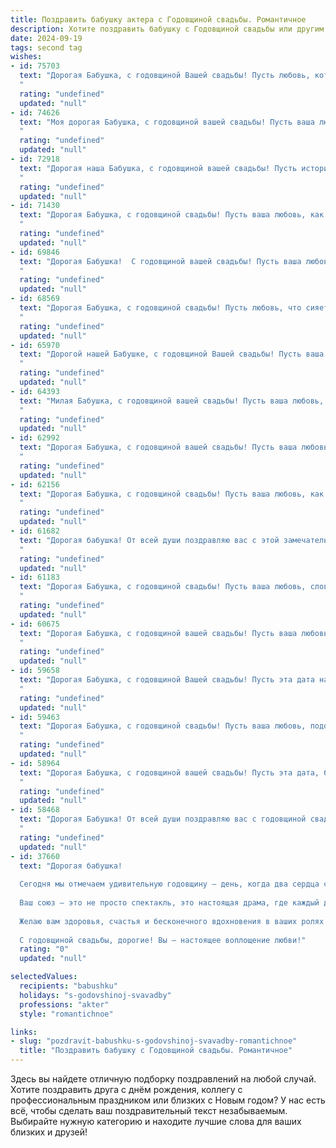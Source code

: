 ```yaml
---
title: Поздравить бабушку актера с Годовщиной свадьбы. Романтичное
description: Хотите поздравить бабушку с Годовщиной свадьбы или другим праздником? Наш ИИ создаст незабываемое поздравление, а вы обязательно выделитесь среди других.  
date: 2024-09-19
tags: second tag
wishes:
- id: 75703
  text: "Дорогая Бабушка, с годовщиной Вашей свадьбы! Пусть любовь, которая связала Вас на долгие годы, будет такой же яркой и крепкой, как в день Вашего бракосочетания. Желаю Вам неиссякаемого счастья и долгих лет жизни, наполненных любовью и теплом.
  "
  rating: "undefined"
  updated: "null"
- id: 74626
  text: "Моя дорогая Бабушка, с годовщиной вашей свадьбы! Пусть ваша любовь, как вино, с годами становится только крепче и ароматнее. Ваши роли на сцене жизни были полны страсти и драматизма, а ваша любовь - самой трогательной и захватывающей постановкой. Счастья вам, тепла и нежных объятий!
  "
  rating: "undefined"
  updated: "null"
- id: 72918
  text: "Дорогая наша Бабушка, с годовщиной вашей свадьбы! Пусть история вашей любви, как прекрасный спектакль, продолжается с каждым годом, наполняясь новыми эмоциями и яркими красками. Желаем вам крепкого здоровья, безграничного счастья и, конечно,  вечного антракта в вашем семейном театре!
  "
  rating: "undefined"
  updated: "null"
- id: 71430
  text: "Дорогая Бабушка, с годовщиной свадьбы! Пусть ваша любовь, как яркая сцена, будет полна страсти, смеха и тепла. Желаю вам  неиссякаемой энергии и  многих счастливых лет, освещенных теплом ваших чувств!
  "
  rating: "undefined"
  updated: "null"
- id: 69846
  text: "Дорогая Бабушка!  С годовщиной вашей свадьбы! Пусть ваша любовь, как прекрасная игра на сцене, с годами становится только ярче и трогательнее. Желаю вам долгих лет счастья, гармонии и  искренних  улыбок.  Будьте всегда здоровы и счастливы, как в день вашего бракосочетания!
  "
  rating: "undefined"
  updated: "null"
- id: 68569
  text: "Дорогая Бабушка, с годовщиной свадьбы! Пусть любовь, что сияет в ваших глазах, как на сцене, будет вечной и яркой, как самые лучшие спектакли!
  "
  rating: "undefined"
  updated: "null"
- id: 65970
  text: "Дорогой нашей Бабушке, с годовщиной Вашей свадьбы! Пусть ваша любовь, как яркая сцена,  продолжает гореть все ярче с каждым годом, а каждый день будет наполнен счастливыми овациями.
  "
  rating: "undefined"
  updated: "null"
- id: 64393
  text: "Милая Бабушка, с годовщиной вашей свадьбы! Пусть ваша любовь, как вино, с годами становится только крепче и вкуснее. Вы – настоящие актеры своей собственной истории любви, играющие главные роли в этом прекрасном спектакле жизни. Желаю вам долгих лет счастья, тепла и нежности!
  "
  rating: "undefined"
  updated: "null"
- id: 62992
  text: "Дорогая Бабушка, с годовщиной вашей свадьбы! Пусть ваша любовь, подобно яркой сцене, полна страсти и нежности, а каждый день вашей жизни будет наполнен романтикой и счастьем, как самая прекрасная пьеса.
  "
  rating: "undefined"
  updated: "null"
- id: 62156
  text: "Дорогая Бабушка, с годовщиной свадьбы! Пусть ваша любовь, как и ваша профессия, дарит вам бесконечные овации, а каждый день будет полон ярких эмоций и аплодисментов судьбы.
  "
  rating: "undefined"
  updated: "null"
- id: 61682
  text: "Дорогая бабушка! От всей души поздравляю вас с этой замечательной годовщиной! Пусть ваша любовь, как прекрасная театральная постановка, будет вечной, полна ярких эмоций и нежных чувств, а каждый день вашей совместной жизни - захватывающим спектаклем, полным счастья и радости!
  "
  rating: "undefined"
  updated: "null"
- id: 61183
  text: "Дорогая Бабушка, с годовщиной свадьбы! Пусть ваша любовь, словно яркая сцена, будет полна страсти, драматизма и счастливых финалов. Желаю вам бесконечного счастья, нежных объятий и ещё  многих лет вместе!
  "
  rating: "undefined"
  updated: "null"
- id: 60675
  text: "Дорогая Бабушка, с годовщиной вашей свадьбы! Пусть ваша любовь, как яркий свет на сцене, освещает каждый день вашей жизни, пусть каждый ваш совместный год будет полон романтических моментов, как незабываемые спектакли! Счастья вам, любви и долгих лет вместе!
  "
  rating: "undefined"
  updated: "null"
- id: 59658
  text: "Дорогая Бабушка, с годовщиной Вашей свадьбы! Пусть эта дата напоминает о Вашей вечной любви, о том, как прекрасно, что Вы нашли друг друга и прошли вместе долгий путь, полный любви и радости. Ваша история – это трогательный спектакль, где Вы, как опытные актеры, играете роли, полные нежности, верности и уважения. Желаю Вам еще долгих лет счастья, здоровья и бесконечного очарования!
  "
  rating: "undefined"
  updated: "null"
- id: 59463
  text: "Дорогая Бабушка, с годовщиной свадьбы! Пусть ваша любовь, подобно прекрасному театральному представлению, продолжается вечно, полная страсти, нежности и  глубоких чувств. Желаю вам  ярких и незабываемых моментов, как на лучших сценах мира, которые вы с дедушкой  создаете  вместе, каждый день.
  "
  rating: "undefined"
  updated: "null"
- id: 58964
  text: "Дорогая Бабушка, с годовщиной вашей свадьбы! Пусть эта дата, богатая любовью и счастьем, станет ещё одним прекрасным актом в вашем замечательном спектакле жизни. Желаю вам, чтобы каждый день был полон искрометного юмора, ярких эмоций и нежности, как в вашем первом акте,  — акте влюблённости.
  "
  rating: "undefined"
  updated: "null"
- id: 58468
  text: "Дорогая Бабушка! От всей души поздравляю вас с годовщиной свадьбы! Пусть ваша любовь, как прекрасная пьеса, полная страсти и нежности, будет вечной и вдохновляющей. Желаю вам много счастливых лет, наполненных теплом, заботой и яркими эмоциями, как на сцене любимого театра!
  "
  rating: "undefined"
  updated: "null"
- id: 37660
  text: "Дорогая бабушка!
  
  Сегодня мы отмечаем удивительную годовщину — день, когда два сердца стали одним, а ваша любовь засияла ярче самой прекрасной звезды на небосклоне. Как настоящий актер на сцене жизни, вы и ваш супруг отправились в незабываемое путешествие, полное эмоций, поддержи и нежности.
  
  Ваш союз — это не просто спектакль, это настоящая драма, где каждый день пишет новые, волнующие главы вашей истории. Пусть этот день будет наполнен теплом воспоминаний о той великой любви, которая согревает вас и вдохновляет нас, ваших близких.
  
  Желаю вам здоровья, счастья и бесконечного вдохновения в ваших ролях — как любимых супругов и прекрасных бабушки и дедушки. Пусть ваша любовь цветет и крепнет с каждым годом, словно лучший цветок в саду жизни.
  
  С годовщиной свадьбы, дорогие! Вы — настоящее воплощение любви!"
  rating: "0"
  updated: "null"

selectedValues:
  recipients: "babushku"
  holidays: "s-godovshinoj-svavadby"
  professions: "akter"
  style: "romantichnoe"

links:
- slug: "pozdravit-babushku-s-godovshinoj-svavadby-romantichnoe"
  title: "Поздравить бабушку с Годовщиной свадьбы. Романтичное"
---
```


Здесь вы найдете отличную подборку поздравлений на любой случай. 
Хотите поздравить друга с днём рождения, коллегу с профессиональным праздником или близких с Новым годом? У нас есть всё, чтобы сделать ваш поздравительный текст незабываемым. Выбирайте нужную категорию и находите лучшие слова для ваших близких и друзей!
